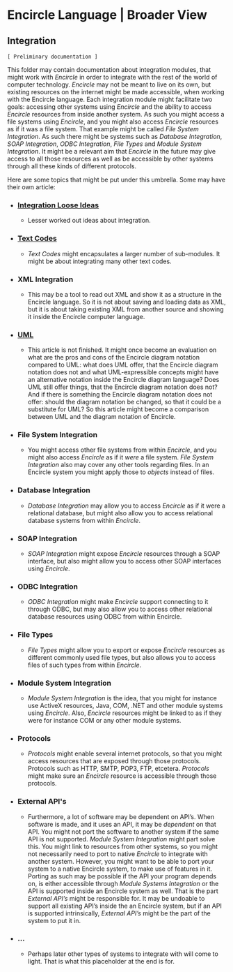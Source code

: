 ﻿Encircle Language | Broader View
================================

Integration
-----------

`[ Preliminary documentation ]`

This folder may contain documentation about integration modules, that might work with *Encircle* in order to integrate with the rest of the world of computer technology. *Encircle* may not be meant to live on its own, but existing resources on the internet might be made accessible, when working with the Encircle language. Each integration module might facilitate two goals: accessing other systems using *Encircle* and the ability to access *Encircle* resources from inside another system. As such you might access a file systems using *Encircle*, and you might also access *Encircle* resources as if it was a file system. That example might be called *File System Integration*. As such there might be systems such as *Database Integration*, *SOAP Integration*, *ODBC Integration*, *File Types* and *Module System Integration*. It might be a relevant aim that *Encircle* in the future may give access to all those resources as well as be accessible by other systems through all these kinds of different protocols.

Here are some topics that might be put under this umbrella. Some may have their own article:

- ### [Integration Loose Ideas](integration-loose-ideas.md)

    - Lesser worked out ideas about integration.

- ### [Text Codes](text-codes.md)

    - *Text Codes* might encapsulates a larger number of sub-modules. It might be about integrating many other text codes.

- ### XML Integration

    - This may be a tool to read out XML and show it as a structure in the Encircle language. So it is not about saving and loading data as XML, but it is about taking existing XML from another source and showing it inside the Encircle computer language.

- ### [UML](uml.md)

    - This article is not finished. It might once become an evaluation on what are the pros and cons of the Encircle diagram notation compared to UML: what does UML offer, that the Encircle diagram notation does not and what UML-expressible concepts might have an alternative notation inside the Encircle diagram language? Does UML still offer things, that the Encircle diagram notation does not? And if there is something the Encircle diagram notation does not offer: should the diagram notation be changed, so that it could be a substitute for UML? So this article might become a comparison between UML and the diagram notation of Encircle.

- ### File System Integration

    - You might access other file systems from within *Encircle*, and you might also access *Encircle* as if it *were* a file system. *File System Integration* also may cover any other tools regarding files. In an Encircle system you might apply those to *objects* instead of files.

- ### Database Integration

    - *Database Integration* may allow you to access *Encircle* as if it were a relational database, but might also allow you to access relational database systems from within *Encircle*.

- ### SOAP Integration

    - *SOAP Integration* might expose *Encircle* resources through a SOAP interface, but also might allow you to access other SOAP interfaces using *Encircle*.

- ### ODBC Integration

    - *ODBC Integration* might make *Encircle* support connecting to it through ODBC, but may also allow you to access other relational database resources using ODBC from within Encircle.

- ### File Types

    - *File Types* might allow you to export or expose *Encircle* resources as different commonly used file types, but also allows you to access files of such types from within *Encircle*.

- ### Module System Integration

    - *Module System Integration* is the idea, that you might for instance use ActiveX resources, Java, COM, .NET and other module systems using *Encircle*. Also, *Encircle* resources might be linked to as if they were for instance COM or any other module systems.

- ### Protocols

    - *Protocols* might enable several internet protocols, so that you might access resources that are exposed through those protocols. Protocols such as HTTP, SMTP, POP3, FTP, etcetera. *Protocols* might make sure an *Encircle* resource is accessible through those protocols.

- ### External API's

    - Furthermore, a lot of software may be dependent on API’s. When software is made, and it uses an API, it may be *dependent* on that API. You might not port the software to another system if the same API is not supported. *Module System Integration* might part solve this. You might link to resources from other systems, so you might not necessarily need to port to native *Encircle* to integrate with another system. However, you might want to be able to port your system to a native Encircle system, to make use of features in it. Porting as such may be possible if the API your program depends on, is either accessible through *Module Systems Integration* or the API is supported inside an Encircle system as well. That is the part *External API’s* might be responsible for. It may be undoable to support all existing API’s inside the an Encircle system, but if an API is supported intrinsically, *External API’s* might be the part of the system to put it in.

- ### ...

    - Perhaps later other types of systems to integrate with will come to light. That is what this placeholder at the end is for.